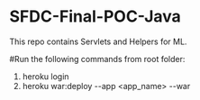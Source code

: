 # SFDC-Final-POC-Java

This repo contains Servlets and Helpers for ML.

#Run the following commands from root folder:
1. heroku login
2. heroku war:deploy --app <app_name> --war <filepath>
